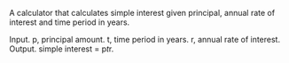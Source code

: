 A calculator that calculates simple interest given principal, annual rate of interest and time period in years.

Input.
p, principal amount.
t, time period in years.
r, annual rate of interest.
Output.
simple interest = p*t*r.
